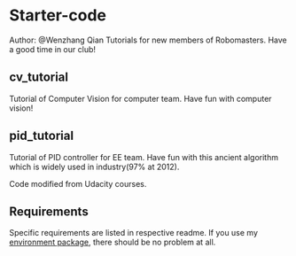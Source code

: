 # Starter-code
Author: @Wenzhang Qian
Tutorials for new members of Robomasters. Have a good time in our club!

## cv_tutorial
Tutorial of Computer Vision for computer team.
Have fun with computer vision!

## pid_tutorial
Tutorial of PID controller for EE team.
Have fun with this ancient algorithm which is widely used in industry(97% at 2012).

Code modified from Udacity courses.

## Requirements
Specific requirements are listed in respective readme.
If you use my [environment package](https://github.com/UofA-Robomasters/Starter-Kit.git), there should be no problem at all.